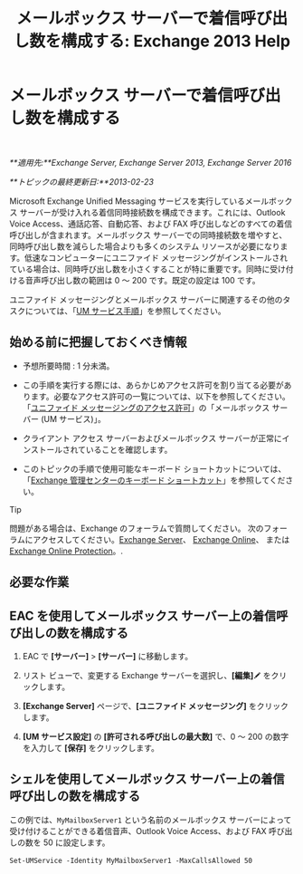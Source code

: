 ﻿---
title: 'メールボックス サーバーで着信呼び出し数を構成する: Exchange 2013 Help'
TOCTitle: メールボックス サーバーで着信呼び出し数を構成する
ms:assetid: 419e1de9-2bf8-48a8-824d-2a536b0a6d90
ms:mtpsurl: https://technet.microsoft.com/ja-jp/library/Aa997637(v=EXCHG.150)
ms:contentKeyID: 50555765
ms.date: 04/24/2018
mtps_version: v=EXCHG.150
ms.translationtype: HT
---

# メールボックス サーバーで着信呼び出し数を構成する

 

_**適用先:**Exchange Server, Exchange Server 2013, Exchange Server 2016_

_**トピックの最終更新日:**2013-02-23_

Microsoft Exchange Unified Messaging サービスを実行しているメールボックス サーバーが受け入れる着信同時接続数を構成できます。これには、Outlook Voice Access、通話応答、自動応答、および FAX 呼び出しなどのすべての着信呼び出しが含まれます。メールボックス サーバーでの同時接続数を増やすと、同時呼び出し数を減らした場合よりも多くのシステム リソースが必要になります。低速なコンピューターにユニファイド メッセージングがインストールされている場合は、同時呼び出し数を小さくすることが特に重要です。同時に受け付ける音声呼び出し数の範囲は 0 ～ 200 です。既定の設定は 100 です。

ユニファイド メッセージングとメールボックス サーバーに関連するその他のタスクについては、「[UM サービス手順](um-services-procedures-exchange-2013-help.md)」を参照してください。

## 始める前に把握しておくべき情報

  - 予想所要時間 : 1 分未満。

  - この手順を実行する際には、あらかじめアクセス許可を割り当てる必要があります。必要なアクセス許可の一覧については、以下を参照してください。「[ユニファイド メッセージングのアクセス許可](unified-messaging-permissions-exchange-2013-help.md)」の「メールボックス サーバー (UM サービス)」。

  - クライアント アクセス サーバーおよびメールボックス サーバーが正常にインストールされていることを確認します。

  - このトピックの手順で使用可能なキーボード ショートカットについては、「[Exchange 管理センターのキーボード ショートカット](keyboard-shortcuts-in-the-exchange-admin-center-exchange-online-protection-help.md)」を参照してください。


> [!TIP]
> 問題がある場合は、Exchange のフォーラムで質問してください。 次のフォーラムにアクセスしてください。<A href="https://go.microsoft.com/fwlink/p/?linkid=60612">Exchange Server</A>、 <A href="https://go.microsoft.com/fwlink/p/?linkid=267542">Exchange Online</A>、 または <A href="https://go.microsoft.com/fwlink/p/?linkid=285351">Exchange Online Protection</A>。.



## 必要な作業

## EAC を使用してメールボックス サーバー上の着信呼び出しの数を構成する

1.  EAC で **\[サーバー\]** \> **\[サーバー\]** に移動します。

2.  リスト ビューで、変更する Exchange サーバーを選択し、**\[編集\]**![編集アイコン](images/Bb124582.6f53ccb2-1f13-4c02-bea0-30690e6ea71d(EXCHG.150).gif "編集アイコン") をクリックします。

3.  **\[Exchange Server\]** ページで、**\[ユニファイド メッセージング\]** をクリックします。

4.  **\[UM サービス設定\]** の **\[許可される呼び出しの最大数\]** で、0 ～ 200 の数字を入力して **\[保存\]** をクリックします。

## シェルを使用してメールボックス サーバー上の着信呼び出しの数を構成する

この例では、`MyMailboxServer1` という名前のメールボックス サーバーによって受け付けることができる着信音声、Outlook Voice Access、および FAX 呼び出しの数を 50 に設定します。

    Set-UMService -Identity MyMailboxServer1 -MaxCallsAllowed 50

